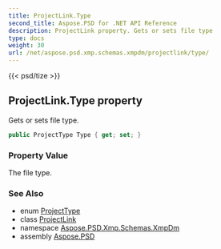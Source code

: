 ```yaml
---
title: ProjectLink.Type
second_title: Aspose.PSD for .NET API Reference
description: ProjectLink property. Gets or sets file type
type: docs
weight: 30
url: /net/aspose.psd.xmp.schemas.xmpdm/projectlink/type/
---
```

{{< psd/tize >}}
## ProjectLink.Type property

Gets or sets file type.

```csharp
public ProjectType Type { get; set; }
```

### Property Value

The file type.

### See Also

* enum [ProjectType](../../projecttype/)
* class [ProjectLink](../)
* namespace [Aspose.PSD.Xmp.Schemas.XmpDm](../../projectlink/)
* assembly [Aspose.PSD](../../../)



